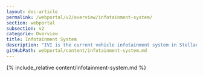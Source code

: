 ```yaml
---
layout: doc-article
permalink: /webportal/v2/overview/infotainment-system/
section: webportal
subsection: v2
categorie: Overview
title: Infotainment System
description: "IVI is the current vehicle infotainment system in Stellantis, ex Groupe PSA, vehicles (Citroën, DS, Peugeot, Opel and Vauxhall)."
gitHubPath: webportal/content/infotainment-system.md
---
```


{% include_relative content/infotainment-system.md %}
